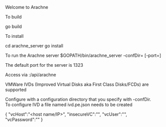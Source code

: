 Welcome to Arachne

To build

go build

To install

cd arachne_server
go install

To run the Arachne server
$GOPATH/bin/arachne_server -confDir=<your configuration dir> [-port=<desired port number>]

The default port for the server is 1323

Access via <ip>:/api/arachne

VMWare IVDs (Improved Virtual Disks aka First Class Disks/FCDs) are supported

Configure with a configuration directory that you specify with -confDir.  
To configure IVD a file named ivd.pe.json needs to be created

{
	"vcHost":"<host name/IP>",
	"insecureVC":"<Y unless your server has a proper certificate>",
	"vcUser":"<VC login>",
	"vcPassword":"<VC password>"
}
